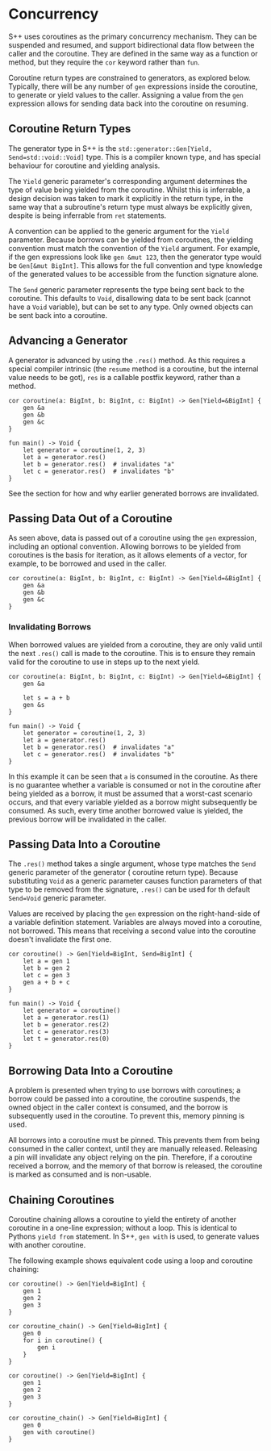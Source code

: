 # Concurrency

S++ uses coroutines as the primary concurrency mechanism. They can be suspended and resumed, and support bidirectional
data flow between the caller and the coroutine. They are defined in the same way as a function or method, but they
require the `cor` keyword rather than `fun`.

Coroutine return types are constrained to generators, as explored below. Typically, there will be any number of `gen`
expressions inside the coroutine, to generate or yield values to the caller. Assigning a value from the `gen` expression
allows for sending data back into the coroutine on resuming.

## Coroutine Return Types

The generator type in S++ is the `std::generator::Gen[Yield, Send=std::void::Void]` type. This is a compiler known type,
and has special behaviour for coroutine and yielding analysis.

The `Yield` generic parameter's corresponding argument determines the type of value being yielded from the coroutine.
Whilst this is inferrable, a design decision was taken to mark it explicitly in the return type, in the same way that a
subroutine's return type must always be explicitly given, despite is being inferrable from `ret` statements.

A convention can be applied to the generic argument for the `Yield` parameter. Because borrows can be yielded from
coroutines, the yielding convention must match the convention of the `Yield` argument. For example, if the gen
expressions look like `gen &mut 123`, then the generator type would be `Gen[&mut BigInt]`. This allows for the full
convention and type knowledge of the generated values to be accessible from the function signature alone.

The `Send` generic parameter represents the type being sent back to the coroutine. This defaults to `Void`, disallowing
data to be sent back (cannot have a `Void` variable), but can be set to any type. Only owned objects can be sent back
into a coroutine.

## Advancing a Generator

A generator is advanced by using the `.res()` method. As this requires a special compiler intrinsic (the `resume` method
is a coroutine, but the internal value needs to be got), `res` is a callable postfix keyword, rather than a method.

```S++
cor coroutine(a: BigInt, b: BigInt, c: BigInt) -> Gen[Yield=&BigInt] {
    gen &a
    gen &b
    gen &c
}

fun main() -> Void {
    let generator = coroutine(1, 2, 3)
    let a = generator.res()
    let b = generator.res()  # invalidates "a"
    let c = generator.res()  # invalidates "b"
}
```

See the [](#invalidating-borrows) section for how and why earlier generated borrows are invalidated.

## Passing Data Out of a Coroutine

As seen above, data is passed out of a coroutine using the `gen` expression, including an optional convention. Allowing
borrows to be yielded from coroutines is the basis for iteration, as it allows elements of a vector, for example, to be
borrowed and used in the caller.

```S++
cor coroutine(a: BigInt, b: BigInt, c: BigInt) -> Gen[Yield=&BigInt] {
    gen &a
    gen &b
    gen &c
}
```

### Invalidating Borrows

When borrowed values are yielded from a coroutine, they are only valid until the next `.res()` call is made to the
coroutine. This is to ensure they remain valid for the coroutine to use in steps up to the next yield.

```S++
cor coroutine(a: BigInt, b: BigInt, c: BigInt) -> Gen[Yield=&BigInt] {
    gen &a
    
    let s = a + b
    gen &s
}

fun main() -> Void {
    let generator = coroutine(1, 2, 3)
    let a = generator.res()
    let b = generator.res()  # invalidates "a"
    let c = generator.res()  # invalidates "b"
}
```

In this example it can be seen that `a` is consumed in the coroutine. As there is no guarantee whether a variable is
consumed or not in the coroutine after being yielded as a borrow, it must be assumed that a worst-cast scenario occurs,
and that every variable yielded as a borrow might subsequently be consumed. As such, every time another borrowed value
is yielded, the previous borrow will be invalidated in the caller.

## Passing Data Into a Coroutine

The `.res()` method takes a single argument, whose type matches the `Send` generic parameter of the generator (
coroutine return type). Because substituting `Void` as a generic parameter causes function parameters of that type to be
removed from the signature, `.res()` can be used for th default `Send=Void` generic parameter.

Values are received by placing the `gen` expression on the right-hand-side of a variable definition statement. Variables
are always moved into a coroutine, not borrowed. This means that receiving a second value into the coroutine doesn't
invalidate the first one.

```S++
cor coroutine() -> Gen[Yield=BigInt, Send=BigInt] {
    let a = gen 1
    let b = gen 2
    let c = gen 3
    gen a + b + c
}

fun main() -> Void {
    let generator = coroutine()
    let a = generator.res(1)
    let b = generator.res(2)
    let c = generator.res(3)
    let t = generator.res(0)
}
```

## Borrowing Data Into a Coroutine

A problem is presented when trying to use borrows with coroutines; a borrow could be passed into a coroutine, the
coroutine suspends, the owned object in the caller context is consumed, and the borrow is subsequently used in the
coroutine. To prevent this, memory pinning is used.

All borrows into a coroutine must be pinned. This prevents them from being consumed in the caller context, until they
are manually released. Releasing a pin will invalidate any object relying on the pin. Therefore, if a coroutine received
a borrow, and the memory of that borrow is released, the coroutine is marked as consumed and is non-usable.

## Chaining Coroutines

Coroutine chaining allows a coroutine to yield the entirety of another coroutine in a one-line expression; without a
loop. This is identical to Pythons `yield from` statement. In S++, `gen with` is used, to generate values with another
coroutine.

The following example shows equivalent code using a loop and coroutine chaining:

```S++
cor coroutine() -> Gen[Yield=BigInt] {
    gen 1
    gen 2
    gen 3
}

cor coroutine_chain() -> Gen[Yield=BigInt] {
    gen 0
    for i in coroutine() {
        gen i
    }
}
```

```S++
cor coroutine() -> Gen[Yield=BigInt] {
    gen 1
    gen 2
    gen 3
}

cor coroutine_chain() -> Gen[Yield=BigInt] {
    gen 0
    gen with coroutine()
}
```
